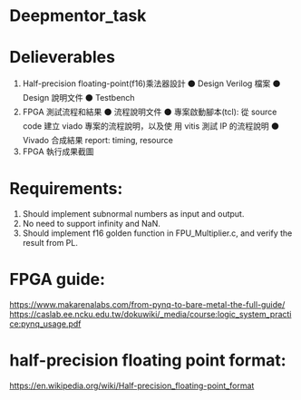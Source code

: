 # Deepmentor_task

# Delieverables
1. Half-precision floating-point(f16)乘法器設計
⚫ Design Verilog 檔案
⚫ Design 說明文件
⚫ Testbench
2. FPGA 測試流程和結果
⚫ 流程說明文件
⚫ 專案啟動腳本(tcl): 從 source code 建立 viado 專案的流程說明，以及使
用 vitis 測試 IP 的流程說明
⚫ Vivado 合成結果 report: timing, resource
3. FPGA 執行成果截圖

# Requirements:
1. Should implement subnormal numbers as input and output.
2. No need to support infinity and NaN.
3. Should implement f16 golden function in FPU_Multiplier.c, and verify the result
from PL.


# FPGA guide: 
https://www.makarenalabs.com/from-pynq-to-bare-metal-the-full-guide/ 
https://caslab.ee.ncku.edu.tw/dokuwiki/_media/course:logic_system_practice:pynq_usage.pdf 

# half-precision floating point format:
https://en.wikipedia.org/wiki/Half-precision_floating-point_format

